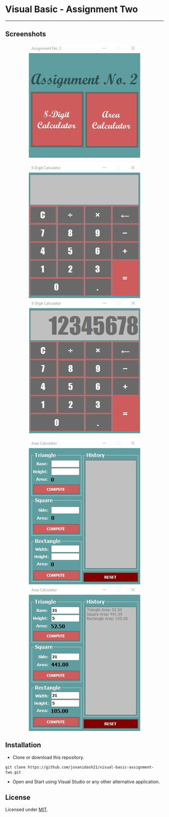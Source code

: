 # Visual Basic - Assignment Two
---

## Screenshots
<p align="center"> 
	<img src="https://raw.githubusercontent.com/jovanidash21/visual-basic-assignment-two/master/Screenshots/1.jpg">
</p>
<p align="center"> 
	<img src="https://raw.githubusercontent.com/jovanidash21/visual-basic-assignment-two/master/Screenshots/2.jpg">
	<img src="https://raw.githubusercontent.com/jovanidash21/visual-basic-assignment-two/master/Screenshots/3.jpg">
</p>
<p align="center"> 
	<img src="https://raw.githubusercontent.com/jovanidash21/visual-basic-assignment-two/master/Screenshots/4.jpg">
	<img src="https://raw.githubusercontent.com/jovanidash21/visual-basic-assignment-two/master/Screenshots/5.jpg">
</p>

## Installation
* Clone or download this repository.
```
git clone https://github.com/jovanidash21/visual-basic-assignment-two.git
```
* Open and Start using Visual Studio or any other alternative application.

## License
Licensed under [MIT](https://opensource.org/licenses/mit-license.php).